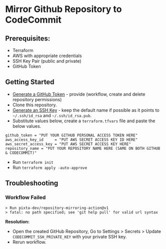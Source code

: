 # Mirror Github Repository to CodeCommit

## Prerequisites:
- Terraform 
- AWS with appropriate credentials
- SSH Key Pair (public and private)
- GitHub Token

## Getting Started
- [Generate a GitHub Token](https://docs.github.com/en/github/authenticating-to-github/creating-a-personal-access-token) - provide (workflow, create and delete repository permissions)
- Clone this repository.
- [Generate an SSH Key](https://docs.gitlab.com/ee/ssh/#generate-an-ssh-key-pair) - keep the default name if possible as it points to `~/.ssh/id_rsa` and `~/.ssh/id_rsa.pub`.
- Substitute values below, create a `terraform.tfvars` file and paste the below values.

```
github_token = "PUT YOUR GITHUB PERSONAL ACCESS TOKEN HERE"
aws_access_key_id     = "PUT AWS SECRET ACCESS KEY ID HERE"
aws_secret_access_key = "PUT AWS SECRET ACCESS KEY HERE"
repository_name = "PUT YOUR REPOSITORY NAME HERE (SAME ON BOTH GITHUB & CODECOMMIT)"
```

- Run `terraform init`
- Run `terraform apply -auto-approve`

## Troubleshooting
### Workflow Failed
```
> Run pixta-dev/repository-mirroring-action@v1
> fatal: no path specified; see 'git help pull' for valid url syntax
```

__Resolution:__ 
- Open the created GitHub Repository, Go to Settings > Secrets > Update `CODECOMMIT_SSH_PRIVATE_KEY` with your private SSH key. 
- Rerun workflow.